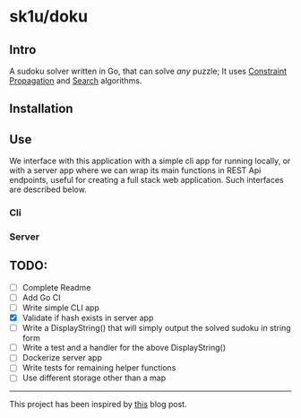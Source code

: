 # sk1u/doku

## Intro

A sudoku solver written in Go, that can solve *any* puzzle;
It uses [Constraint Propagation](https://en.wikipedia.org/wiki/Constraint_satisfaction) and [Search](https://en.wikipedia.org/wiki/Search_algorithm) algorithms.


## Installation

## Use

We interface with this application with a simple cli app for running locally, or with a server app where we can wrap its main functions in REST Api endpoints, useful for creating a full stack web application. Such interfaces are described below.

### Cli

### Server

## TODO:
- [ ] Complete Readme
- [ ] Add Go CI
- [ ] Write simple CLI app
- [x] Validate if hash exists in server app
- [ ] Write a DisplayString() that will simply output the solved sudoku in string form
- [ ] Write a test and a handler for the above DisplayString()
- [ ] Dockerize server app
- [ ] Write tests for remaining helper functions
- [ ] Use different storage other than a map

---

This project has been inspired by [this](https://norvig.com/sudoku.html) blog post.